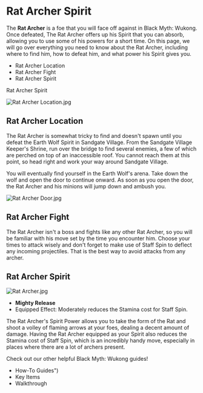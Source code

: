 # Rat Archer Spirit

The **Rat Archer** is a foe that you will face off against in Black Myth: Wukong. Once defeated, The Rat Archer offers up his Spirit that you can absorb, allowing you to use some of his powers for a short time. On this page, we will go over everything you need to know about the Rat Archer, including where to find him, how to defeat him, and what power his Spirit gives you. 

  * Rat Archer Location
  * Rat Archer Fight
  * Rat Archer Spirit

Rat Archer Spirit

![Rat Archer Location.jpg](https://oyster.ignimgs.com/mediawiki/apis.ign.com/black-myth-wukong/9/91/Rat_Archer_Location.jpg)

## Rat Archer Location

The Rat Archer is somewhat tricky to find and doesn't spawn until you defeat the Earth Wolf Spirit in Sandgate Village. From the Sandgate Village Keeper's Shrine, run over the bridge to find several enemies, a few of which are perched on top of an inaccessible roof. You cannot reach them at this point, so head right and work your way around Sandgate Village. 

You will eventually find yourself in the Earth Wolf's arena. Take down the wolf and open the door to continue onward. As soon as you open the door, the Rat Archer and his minions will jump down and ambush you. 

![Rat Archer Door.jpg](https://oyster.ignimgs.com/mediawiki/apis.ign.com/black-myth-wukong/5/5e/Rat_Archer_Door.jpg)

## Rat Archer Fight

The Rat Archer isn't a boss and fights like any other Rat Archer, so you will be familiar with his move set by the time you encounter him. Choose your times to attack wisely and don't forget to make use of Staff Spin to deflect any incoming projectiles. That is the best way to avoid attacks from any archer. 

## Rat Archer Spirit

![Rat Archer.jpg](https://oyster.ignimgs.com/mediawiki/apis.ign.com/black-myth-wukong/c/cd/Rat_Archer.jpg)

  * **Mighty Release**
  * Equipped Effect: Moderately reduces the Stamina cost for Staff Spin.

The Rat Archer's Spirit Power allows you to take the form of the Rat and shoot a volley of flaming arrows at your foes, dealing a decent amount of damage. Having the Rat Archer equipped as your Spirit also reduces the Stamina cost of Staff Spin, which is an incredibly handy move, especially in places where there are a lot of archers present. 

Check out our other helpful Black Myth: Wukong guides! 

  * How-To Guides")
  * Key Items
  * Walkthrough